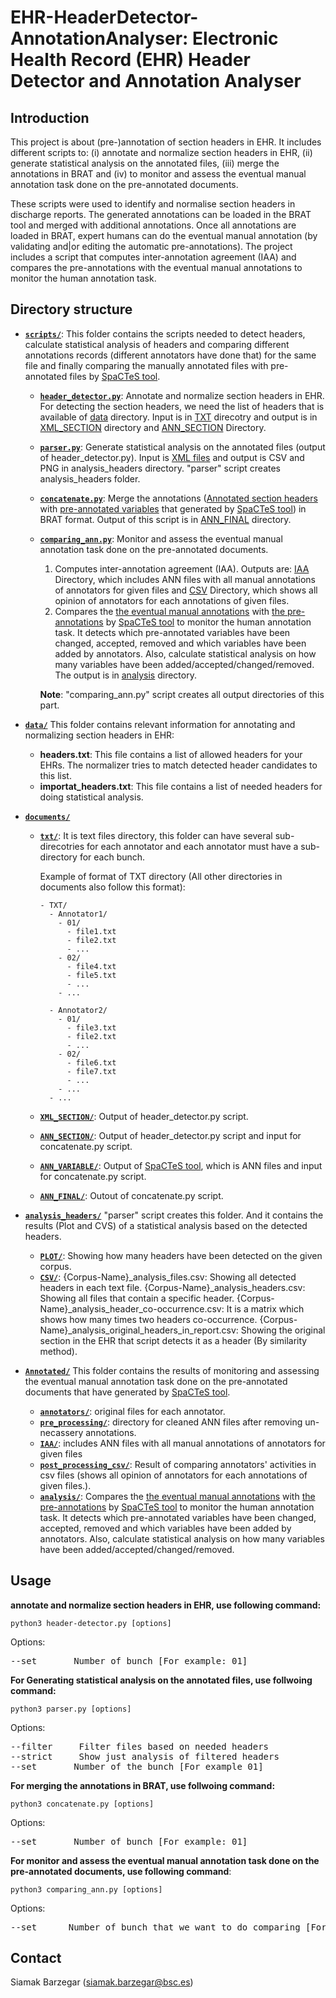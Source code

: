 # EHR-HeaderDetector-AnnotationAnalyser: Electronic Health Record (EHR) Header Detector and Annotation Analyser #



## Introduction

This project is about (pre-)annotation of section headers in EHR. It includes different scripts to: 
(i) annotate and normalize section headers in EHR, 
(ii) generate statistical analysis on the annotated files, 
(iii) merge the annotations in BRAT and 
(iv) to monitor and assess the eventual manual annotation task done on the pre-annotated documents.

These scripts were used to identify and normalise section headers in discharge reports. 
The generated annotations can be loaded in the BRAT tool and merged with additional annotations.
Once all annotations are loaded in BRAT, expert humans can do the eventual 
manual annotation (by validating and|or editing the automatic pre-annotations). 
The project includes a script that computes inter-annotation agreement (IAA) and 
compares the pre-annotations with the eventual manual annotations to monitor the human annotation task.


## Directory structure

- [**`scripts/`**](scripts/): 
This folder contains the scripts needed to detect headers, calculate statistical analysis of headers 
and comparing different annotations records (different annotators have done that) for the same file
and finally comparing the manually annotated files with pre-annotated files by [SpaCTeS tool](https://github.com/siabar/SpaCTeS).

  - [**`header_detector.py`**](Scripts/header_detector.py): Annotate and normalize section headers in EHR. 
    For detecting the section headers, we need the list of headers that is available of [data](data/) directory. 
    Input is in [TXT](documents/TXT) direcotry and 
    output is in [XML_SECTION](documents/XML_SECTION) directory and [ANN_SECTION](documents/ANN_SECTION) Directory.

  - [**`parser.py`**](Scripts/parser.py): Generate statistical analysis on the annotated files (output of header_detector.py).
    Input is [XML files](documents/XML_SECTION) and output is CSV and PNG in analysis_headers directory.
    "parser" script creates analysis_headers folder.

  - [**`concatenate.py`**](Scripts/concatenate.py): Merge the annotations ([Annotated section headers](root/documents/ANN_SECTION) with
    [pre-annotated variables](documents/ANN_VARIABLE) that generated by [SpaCTeS tool](https://github.com/siabar/SpaCTeS)) in BRAT format.
    Output of this script is in [ANN_FINAL](documents/ANN_FINAL) directory.

  - [**`comparing_ann.py`**](Scripts/comparing_ann.py): Monitor and assess the eventual manual annotation task done on the pre-annotated documents.
    1) Computes inter-annotation agreement (IAA).
       Outputs are:
       [IAA](Annotated/IAA) Directory, which includes ANN files with all manual annotations of annotators for given files and
       [CSV](Annotated/post_processing_csv) Directory, which shows all opinion of annotators for each annotations of given files.
    2) Compares the [the eventual manual annotations](Annotated/annotators) with [the pre-annotations](Annotated/cTAKES) by [SpaCTeS tool](https://github.com/siabar/SpaCTeS) to monitor the human annotation task.
       It detects which pre-annotated variables have been changed, accepted, removed and 
       which variables have been added by annotators.
       Also, calculate statistical analysis on how many variables have been added/accepted/changed/removed.
       The output is in [analysis](Annotated/analysis) directory.

    **Note**: "comparing_ann.py" script creates all output directories of this part.
    
- [**`data/`**](data/)
This folder contains relevant information for annotating and normalizing section headers in EHR:

  - **headers.txt**: This file contains a list of allowed headers for your EHRs. 
	The normalizer tries to match detected header candidates to this list.
  - **importat_headers.txt**: This file contains a list of needed headers for doing statistical analysis.

- [**`documents/`**](documents/)
  - [**`txt/`**](documents/txt/): It is text files directory, this folder can have several sub-direcotries for each annotator
    and each annotator must have a sub-directory for each bunch.

    Example of format of TXT directory (All other directories in documents also follow this format):
    ```
    - TXT/
      - Annotator1/
        - 01/
          - file1.txt
          - file2.txt
          - ...
        - 02/
          - file4.txt
          - file5.txt
          - ...
        - ...

      - Annotator2/
        - 01/
          - file3.txt
          - file2.txt
          - ...
        - 02/
          - file6.txt
          - file7.txt
          - ...
        - ...
      - ...
    ```

  - [**`XML_SECTION/`**](documents/XML_SECTION/): Output of header_detector.py script.
  - [**`ANN_SECTION/`**](documents/ANN_SECTION/): Output of header_detector.py script and input for concatenate.py script.
  - [**`ANN_VARIABLE/`**](documents/ANN_VARIABLE/): Output of [SpaCTeS tool](https://github.com/siabar/SpaCTeS), which is ANN files and input for concatenate.py script.
  - [**`ANN_FINAL/`**](documents/ANN_FINAL/): Outout of concatenate.py script.

- [**`analysis_headers/`**](analysis_headers/)
"parser" script creates this folder.
And it contains the results (Plot and CVS) of a statistical analysis based on the detected headers.
  -  [**`PLOT/`**](analysis_headers/PLOT/):
    Showing how many headers have been detected on the given corpus.
  -  [**`CSV/`**](analysis_headers/CSV/):
    {Corpus-Name}_analysis_files.csv: Showing all detected headers in each text file. 
    {Corpus-Name}_analysis_headers.csv: Showing all files that contain a specific header. 
    {Corpus-Name}_analysis_header_co-occurrence.csv: It is a matrix which shows how many times two headers co-occurrence.
    {Corpus-Name}_analysis_original_headers_in_report.csv: Showing the original section in the EHR that script detects it as a header (By similarity method).

- [**`Annotated/`**](Annotated/)
This folder contains the results of monitoring and assessing the eventual manual annotation task done on the pre-annotated documents that have generated by [SpaCTeS tool](https://github.com/siabar/SpaCTeS).

  - [**`annotators/`**](Annotated/annotators/): original files for each annotator.
  - [**`pre_processing/`**](Annotated/pre_processing/): directory for cleaned ANN files after removing un-necassery annotations.
  - [**`IAA/`**](Annotated/IAA/): includes ANN files with all manual annotations of annotators for given files
  - [**`post_processing_csv/`**](Annotated/post_processing_csv/):  Result of comparing annotators' activities in csv files
    (shows all opinion of annotators for each annotations of given files.).
  - [**`analysis/`**](Annotated/analysis/): Compares the [the eventual manual annotations](Annotated/annotators) with [the pre-annotations](Annotated/cTAKES) by [SpaCTeS tool](https://github.com/siabar/SpaCTeS) to monitor the human annotation task.
    It detects which pre-annotated variables have been changed, accepted, removed and which variables have been added by annotators.
    Also, calculate statistical analysis on how many variables have been added/accepted/changed/removed.


## Usage

**annotate and normalize section headers in EHR, use following command:**

    python3 header-detector.py [options] 

Options:
<pre>
--set       Number of bunch [For example: 01]
</pre>


**For Generating statistical analysis on the annotated files, use follwoing command:**

    python3 parser.py [options] 

Options:
<pre>
--filter     Filter files based on needed headers
--strict     Show just analysis of filtered headers
--set       Number of the bunch [For example 01]
</pre>


**For merging the annotations in BRAT, use follwoing command:**

    python3 concatenate.py [options] 

Options:
<pre>
--set       Number of bunch [For example: 01]
</pre>


**For monitor and assess the eventual manual annotation task done on the pre-annotated documents, use following command**: 

    python3 comparing_ann.py [options] 

Options:
<pre>
--set      Number of bunch that we want to do comparing [For example: 01]
</pre>


## Contact

Siamak Barzegar (siamak.barzegar@bsc.es)
